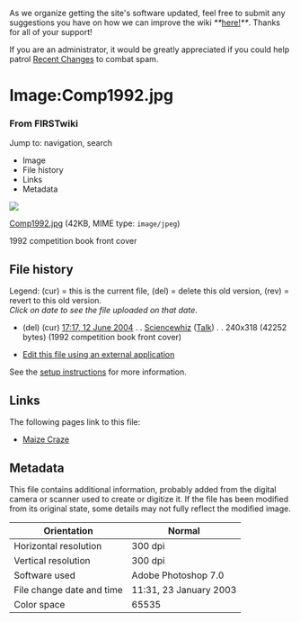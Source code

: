 As we organize getting the site's software updated, feel free to submit any
suggestions you have on how we can improve the wiki
_**_[here!](/index.php/User:Hallry/Suggestions "User:Hallry/Suggestions"
)_**_. Thanks for all of your support!

If you are an administrator, it would be greatly appreciated if you could help
patrol [Recent Changes](/index.php/Special:Recentchanges
"Special:Recentchanges" ) to combat spam.

# Image:Comp1992.jpg

### From FIRSTwiki

Jump to: navigation, search

  * Image
  * File history
  * Links
  * Metadata

![](/media/a/af/Comp1992.jpg)

[Comp1992.jpg](/media/a/af/Comp1992.jpg "Comp1992.jpg" ) (42KB, MIME type:
`image/jpeg`)

1992 competition book front cover

## File history

Legend: (cur) = this is the current file, (del) = delete this old version,
(rev) = revert to this old version.  
_Click on date to see the file uploaded on that date_.

  * (del) (cur) [17:17, 12 June 2004](/media/a/af/Comp1992.jpg "/media/a/af/Comp1992.jpg" ) . . [Sciencewhiz](/index.php/User:Sciencewhiz "User:Sciencewhiz" ) ([Talk](/index.php?title=User_talk:Sciencewhiz&action=edit "User talk:Sciencewhiz" )) . . 240x318 (42252 bytes) (1992 competition book front cover)
  

  * [Edit this file using an external application](/index.php?title=Image:Comp1992.jpg&action=edit&externaledit=true&mode=file "Image:Comp1992.jpg" )

See the [setup
instructions](http://meta.wikimedia.org/wiki/Help:External_editors
"http://meta.wikimedia.org/wiki/Help:External_editors" ) for more information.

## Links

The following pages link to this file:

  * [Maize Craze](/index.php/Maize_Craze "Maize Craze" )

## Metadata

This file contains additional information, probably added from the digital
camera or scanner used to create or digitize it. If the file has been modified
from its original state, some details may not fully reflect the modified
image.

Orientation |  Normal  
---|---  
Horizontal resolution |  300 dpi  
Vertical resolution |  300 dpi  
Software used |  Adobe Photoshop 7.0  
File change date and time |  11:31, 23 January 2003  
Color space |  65535  
  
